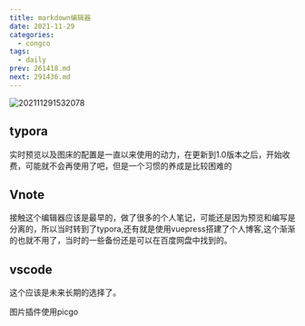 ```yaml
---
title: markdown编辑器
date: 2021-11-29
categories:
  - congco
tags:
  - daily
prev: 261418.md
next: 291436.md
---
```


![202111291532078](https://gitee.com/snowyan/image/raw/master/2021/202111291532078.png)

<!-- more -->

## typora

实时预览以及图床的配置是一直以来使用的动力，在更新到1.0版本之后，开始收费，可能就不会再使用了吧，但是一个习惯的养成是比较困难的

## Vnote

接触这个编辑器应该是最早的，做了很多的个人笔记，可能还是因为预览和编写是分离的，所以当时转到了typora,还有就是使用vuepress搭建了个人博客,这个渐渐的也就不用了，当时的一些备份还是可以在百度网盘中找到的。

## vscode

这个应该是未来长期的选择了。

图片插件使用picgo


